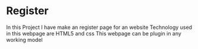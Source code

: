 # Register
In this Project I have make an register page for an website 
Technology used in this webpage are HTML5 and css
This webpage can be plugin in any working model 
